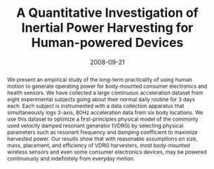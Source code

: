 ---
abstract: |-
  We present an empirical study of the long-term practicality of using human motion to generate operating power for body-mounted consumer electronics and health sensors. We have collected a large continuous acceleration dataset from eight experimental subjects going about their normal daily routine for 3 days each. Each subject is instrumented with a data collection apparatus that simultaneously logs 3-axis, 80Hz acceleration data from six body locations. We use this dataset to optimize a first-principles physical model of the commonly used velocity damped resonant generator (VDRG) by selecting physical parameters such as resonant frequency and damping coefficient to maximize harvested power. Our results show that with reasonable assumptions on size, mass, placement, and efficiency of VDRG harvesters, most body-mounted wireless sensors and even some consumer electronics devices, may be powered continuously and indefinitely from everyday motion.
authors:
- Jaeseok Yun
- patel
- Matt Reynolds
- Gregory Abowd
award: ''
bibtex: |-
  @inproceedings{Yun:2008:QII:1409635.1409646,
   author = {Yun, Jaeseok and Patel, Shwetak and Reynolds, Matt and Abowd, Gregory},
   title = {A Quantitative Investigation of Inertial Power Harvesting for Human-powered Devices},
   booktitle = {Proceedings of the 10th International Conference on Ubiquitous Computing},
   series = {UbiComp '08},
   year = {2008},
   isbn = {978-1-60558-136-1},
   location = {Seoul, Korea},
   pages = {74--83},
   numpages = {10},
   url = {http://doi.acm.org/10.1145/1409635.1409646},
   doi = {10.1145/1409635.1409646},
   acmid = {1409646},
   publisher = {ACM},
   address = {New York, NY, USA},
   keywords = {human-powered devices, inertial power harvesting},
  }
caption: ''
citation: |-
  Jaeseok Yun, Shwetak Patel, Matt Reynolds, and Gregory Abowd. 2008. A quantitative investigation of inertial power harvesting for human-powered devices.  In Proceedings of the 10th international conference on Ubiquitous computing (UbiComp '08). ACM, New York, NY, USA,  74-83. DOI=http://dx.doi.org/10.1145/1409635.1409646
conference: UbiComp
date: '2008-09-21'
image: ''
pdf: /pdfs/a-quantitative.pdf
thumbnail: ''
title: A Quantitative Investigation of Inertial Power Harvesting for Human-powered
  Devices
video: ''
video_embed: ''
---